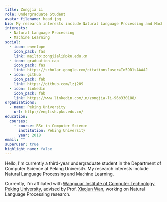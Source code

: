 ```yaml
---
title: Zongjia Li
role: Undergraduate Student
avatar_filename: head.jpg
bio: My research interests include Natural Language Processing and Machine Learning
interests:
  - Natural Language Processing
  - Machine Learning
social:
  - icon: envelope
    icon_pack: fas
    link: mailto:zongjiali@pku.edu.cn
  - icon: graduation-cap
    icon_pack: fas
    link: https://scholar.google.com/citations?user=Io59D1sAAAAJ
  - icon: github
    icon_pack: fab
    link: https://github.com/lzj209
  - icon: linkedin
    icon_pack: fab
    link: https://www.linkedin.com/in/zongjia-li-96b330188/
organizations:
  - name: Peking University
    url: http://english.pku.edu.cn/
education:
  courses:
    - course: BSc in Computer Science
      institution: Peking University
      year: 2018
email: ""
superuser: true
highlight_name: false
---
```

Hello, I'm currently a third-year undergraduate student in the Department of Computer Science at Peking University. My research interests include Natural Language Processing and Machine Learning.

Currently, I'm affiliated with [Wangxuan Institute of Computer Technology](https://www.wict.pku.edu.cn/english/home/index.htm), [Peking University](http://english.pku.edu.cn/), advised by Prof. [Xiaojun Wan](https://wanxiaojun.github.io/), working on Natural Language Processing research.

